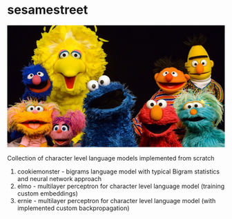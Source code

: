 # sesamestreet

![sesamestreet](sesamestreet.jpg)

Collection of character level language models implemented from scratch

1. cookiemonster - bigrams language model with typical Bigram statistics and neural network approach
2. elmo -  multilayer perceptron for character level language model (training custom embeddings)
3. ernie -  multilayer perceptron for character level language model (with implemented custom backpropagation)
